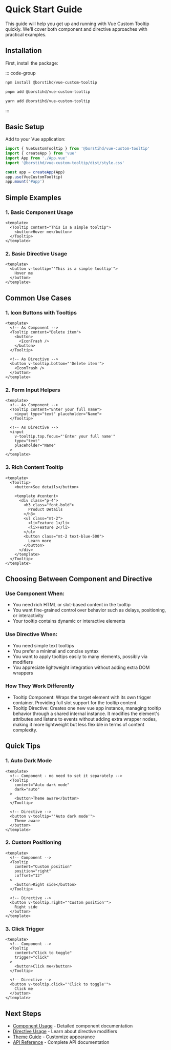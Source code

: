 # Quick Start Guide

This guide will help you get up and running with Vue Custom Tooltip quickly. We'll cover both component and directive approaches with practical examples.

## Installation

First, install the package:

::: code-group
```bash [npm]
npm install @borstihd/vue-custom-tooltip
```

```bash [pnpm]
pnpm add @borstihd/vue-custom-tooltip
```

```bash [yarn]
yarn add @borstihd/vue-custom-tooltip
```
:::

## Basic Setup

Add to your Vue application:

```ts
import { VueCustomTooltip } from '@borstihd/vue-custom-tooltip'
import { createApp } from 'vue'
import App from './App.vue'
import '@borstihd/vue-custom-tooltip/dist/style.css'

const app = createApp(App)
app.use(VueCustomTooltip)
app.mount('#app')
```

## Simple Examples

### 1. Basic Component Usage

```vue
<template>
  <Tooltip content="This is a simple tooltip">
    <button>Hover me</button>
  </Tooltip>
</template>
```

### 2. Basic Directive Usage

```vue
<template>
  <button v-tooltip="'This is a simple tooltip'">
    Hover me
  </button>
</template>
```

## Common Use Cases

### 1. Icon Buttons with Tooltips

```vue
<template>
  <!-- As Component -->
  <Tooltip content="Delete item">
    <button>
      <IconTrash />
    </button>
  </Tooltip>

  <!-- As Directive -->
  <button v-tooltip.bottom="'Delete item'">
    <IconTrash />
  </button>
</template>
```

### 2. Form Input Helpers

```vue
<template>
  <!-- As Component -->
  <Tooltip content="Enter your full name">
    <input type="text" placeholder="Name">
  </Tooltip>

  <!-- As Directive -->
  <input
    v-tooltip.top.focus="'Enter your full name'"
    type="text"
    placeholder="Name"
  >
</template>
```

### 3. Rich Content Tooltip

```vue
<template>
  <Tooltip>
    <button>See details</button>

    <template #content>
      <div class="p-4">
        <h3 class="font-bold">
          Product Details
        </h3>
        <ul class="mt-2">
          <li>Feature 1</li>
          <li>Feature 2</li>
        </ul>
        <button class="mt-2 text-blue-500">
          Learn more
        </button>
      </div>
    </template>
  </Tooltip>
</template>
```

## Choosing Between Component and Directive

### Use Component When:
- You need rich HTML or slot-based content in the tooltip
- You want fine-grained control over behavior such as delays, positioning, or interactivity
- Your tooltip contains dynamic or interactive elements

### Use Directive When:
- You need simple text tooltips
- You prefer a minimal and concise syntax
- You want to apply tooltips easily to many elements, possibly via modifiers
- You appreciate lightweight integration without adding extra DOM wrappers

### How They Work Differently
- Tooltip Component: Wraps the target element with its own trigger container. Providing full slot support for the tooltip content.
- Tooltip Directive: Creates one new vue app instance, managing tooltip behavior through a shared internal instance. It modifies the element's attributes and listens to events without adding extra wrapper nodes, making it more lightweight but less flexible in terms of content complexity.

## Quick Tips

### 1. Auto Dark Mode <Badge type="info" text="default" />

```vue
<template>
  <!-- Component - no need to set it separately -->
  <Tooltip
    content="Auto dark mode"
    dark="auto"
  >
    <button>Theme aware</button>
  </Tooltip>

  <!-- Directive -->
  <button v-tooltip="'Auto dark mode'">
    Theme aware
  </button>
</template>
```

### 2. Custom Positioning

```vue
<template>
  <!-- Component -->
  <Tooltip
    content="Custom position"
    position="right"
    :offset="12"
  >
    <button>Right side</button>
  </Tooltip>

  <!-- Directive -->
  <button v-tooltip.right="'Custom position'">
    Right side
  </button>
</template>
```

### 3. Click Trigger

```vue
<template>
  <!-- Component -->
  <Tooltip
    content="Click to toggle"
    trigger="click"
  >
    <button>Click me</button>
  </Tooltip>

  <!-- Directive -->
  <button v-tooltip.click="'Click to toggle'">
    Click me
  </button>
</template>
```

## Next Steps

- [Component Usage](./component-usage.md) - Detailed component documentation
- [Directive Usage](./directive-usage.md) - Learn about directive modifiers
- [Theme Guide](../themes/overview.md) - Customize appearance
- [API Reference](../api/component.md) - Complete API documentation
